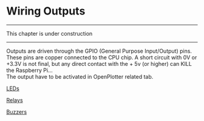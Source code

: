 # Wiring Outputs

---

This chapter is under construction

---

Outputs are driven through the GPIO \(General Purpose Input/Output\) pins. These pins are copper connected to the CPU chip. A short circuit with 0V or +3.3V is not final, but any direct contact with the + 5v \(or higher\) can KILL the Raspberry Pi...   
The output have to be activated in OpenPlotter related tab.

[LEDs](leds.md)

[Relays](relays.md)

[Buzzers](buzzers.md)

